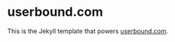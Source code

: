 userbound.com
==============
This is the Jekyll template that powers [userbound.com](userbound.com).
